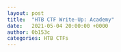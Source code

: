 ```yaml
---
layout: post
title:  "HTB CTF Write-Up: Academy"
date:   2021-05-04 20:00:00 +0000
author: 0b153c
categories: HTB CTFs
---
```

